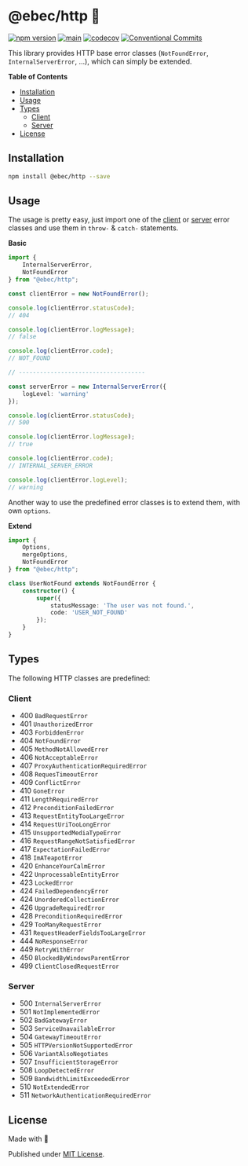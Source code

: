 # @ebec/http 🥁

[![npm version](https://badge.fury.io/js/@ebec%2Fhttp.svg)](https://badge.fury.io/js/@ebec%2Fhttp)
[![main](https://github.com/Tada5hi/ebec/actions/workflows/main.yml/badge.svg)](https://github.com/Tada5hi/ebec/actions/workflows/main.yml)
[![codecov](https://codecov.io/gh/tada5hi/ebec/branch/master/graph/badge.svg?token=HLHCWI3VO1)](https://codecov.io/gh/tada5hi/ebec)
[![Conventional Commits](https://img.shields.io/badge/Conventional%20Commits-1.0.0-%23FE5196?logo=conventionalcommits&logoColor=white)](https://conventionalcommits.org)

This library provides HTTP base error classes (`NotFoundError`, `InternalServerError`, ...), 
which can simply be extended.

**Table of Contents**

- [Installation](#installation)
- [Usage](#usage)
- [Types](#types)
  - [Client](#client)
  - [Server](#server)
- [License](#license)

## Installation

```bash
npm install @ebec/http --save
```

## Usage

The usage is pretty easy, just import one of the [client](#client) or [server](#server) error classes and use them
in `throw-` & `catch-` statements.

**Basic**
```typescript
import {
    InternalServerError,
    NotFoundError
} from "@ebec/http";

const clientError = new NotFoundError();

console.log(clientError.statusCode);
// 404

console.log(clientError.logMessage);
// false

console.log(clientError.code);
// NOT_FOUND

// ------------------------------------

const serverError = new InternalServerError({
    logLevel: 'warning'
});

console.log(clientError.statusCode);
// 500

console.log(clientError.logMessage);
// true

console.log(clientError.code);
// INTERNAL_SERVER_ERROR

console.log(clientError.logLevel);
// warning
```

Another way to use the predefined error classes is to extend them,
with own `options`.

**Extend**

```typescript
import {
    Options,
    mergeOptions,
    NotFoundError
} from "@ebec/http";

class UserNotFound extends NotFoundError {
    constructor() {
        super({
            statusMessage: 'The user was not found.',
            code: 'USER_NOT_FOUND'
        });
    }
}
```

## Types

The following HTTP classes are predefined:

### Client

- 400 `BadRequestError`
- 401 `UnauthorizedError`
- 403 `ForbiddenError`
- 404 `NotFoundError`
- 405 `MethodNotAllowedError`
- 406 `NotAcceptableError`
- 407 `ProxyAuthenticationRequiredError`
- 408 `RequesTimeoutError`
- 409 `ConflictError`
- 410 `GoneError`
- 411 `LengthRequiredError`
- 412 `PreconditionFailedError`
- 413 `RequestEntityTooLargeError`
- 414 `RequestUriTooLongError`
- 415 `UnsupportedMediaTypeError`
- 416 `RequestRangeNotSatisfiedError`
- 417 `ExpectationFailedError`
- 418 `ImATeapotError`
- 420 `EnhanceYourCalmError`
- 422 `UnprocessableEntityError`
- 423 `LockedError`
- 424 `FailedDependencyError`
- 424 `UnorderedCollectionError`
- 426 `UpgradeRequiredError`
- 428 `PreconditionRequiredError`
- 429 `TooManyRequestError`
- 431 `RequestHeaderFieldsTooLargeError`
- 444 `NoResponseError`
- 449 `RetryWithError`
- 450 `BlockedByWindowsParentError`
- 499 `ClientClosedRequestError`

### Server

- 500 `InternalServerError`
- 501 `NotImplementedError`
- 502 `BadGatewayError`
- 503 `ServiceUnavailableError`
- 504 `GatewayTimeoutError`
- 505 `HTTPVersionNotSupportedError`
- 506 `VariantAlsoNegotiates`
- 507 `InsufficientStorageError`
- 508 `LoopDetectedError`
- 509 `BandwidthLimitExceededError`
- 510 `NotExtendedError`
- 511 `NetworkAuthenticationRequiredError`

## License

Made with 💚

Published under [MIT License](./LICENSE).
